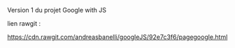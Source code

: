 Version 1 du projet Google with JS 

lien rawgit : 

https://cdn.rawgit.com/andreasbanelli/googleJS/92e7c3f6/pagegoogle.html
